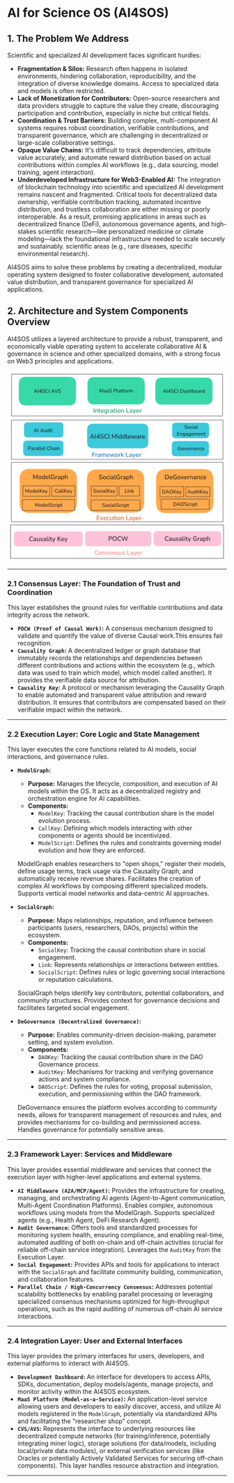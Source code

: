 # AI for Science OS (AI4SOS)

## 1. The Problem We Address

Scientific and specialized AI development faces significant hurdles:

*   **Fragmentation & Silos:** Research often happens in isolated environments, hindering collaboration, reproducibility, and the integration of diverse knowledge domains. Access to specialized data and models is often restricted.
*   **Lack of Monetization for Contributors:** Open-source researchers and data providers struggle to capture the value they create, discouraging participation and contribution, especially in niche but critical fields.
*   **Coordination & Trust Barriers:** Building complex, multi-component AI systems requires robust coordination, verifiable contributions, and transparent governance, which are challenging in decentralized or large-scale collaborative settings.
*   **Opaque Value Chains:** It's difficult to track dependencies, attribute value accurately, and automate reward distribution based on actual contributions within complex AI workflows (e.g., data sourcing, model training, agent interaction).
*   **Underdeveloped Infrastructure for Web3-Enabled AI:** The integration of blockchain technology into scientific and specialized AI development remains nascent and fragmented. Critical tools for decentralized data ownership, verifiable contribution tracking, automated incentive distribution, and trustless collaboration are either missing or poorly interoperable. As a result, promising applications in areas such as decentralized finance (DeFi), autonomous governance agents, and high-stakes scientific research—like personalized medicine or climate modeling—lack the foundational infrastructure needed to scale securely and sustainably. scientific areas (e.g., rare diseases, specific environmental research).

AI4SOS aims to solve these problems by creating a decentralized, modular operating system designed to foster collaborative development, automated value distribution, and transparent governance for specialized AI applications.

## 2. Architecture and System Components Overview

AI4SOS utilizes a layered architecture to provide a robust, transparent, and economically viable operating system to accelerate collaborative AI & governance in science and other specialized domains, with a strong focus on Web3 principles and applications.

![a4sos_arch](asset/a4s_Arch.png)

---

### 2.1 Consensus Layer: The Foundation of Trust and Coordination

This layer establishes the ground rules for verifiable contributions and data integrity across the network.

*   **`POCW (Proof of Causal Work)`:** A consensus mechanism designed to validate and quantify the value of diverse Causal work.This ensures fair recognition.
*   **`Causality Graph`:** A decentralized ledger or graph database that immutably records the relationships and dependencies between different contributions and actions within the ecosystem (e.g., which data was used to train which model, which model called another). It provides the verifiable data source for attribution.
*   **`Causality Key`:** A protocol or mechanism leveraging the Causality Graph to enable automated and transparent value attribution and reward distribution. It ensures that contributors are compensated based on their verifiable impact within the network.

---

### 2.2 Execution Layer: Core Logic and State Management

This layer executes the core functions related to AI models, social interactions, and governance rules.

*   **`ModelGraph`:**
    *   **Purpose:** Manages the lifecycle, composition, and execution of AI models within the OS. It acts as a decentralized registry and orchestration engine for AI capabilities.
    *   **Components:**
        *   `ModelKey`: Tracking the causal contribution share in the model evolution process.
        *   `CallKey`: Defining which models interacting with other components or agents should be incentivized.
        *   `ModelScript`: Defines the rules and constraints governing model evolution and how they are enforced.
  
    ModelGraph enables researchers to "open shops," register their models, define usage terms, track usage via the Causality Graph, and automatically receive revenue shares. Facilitates the creation of complex AI workflows by composing different specialized models. Supports vertical model networks and data-centric AI approaches.
*   **`SocialGraph`:**
    *   **Purpose:** Maps relationships, reputation, and influence between participants (users, researchers, DAOs, projects) within the ecosystem.
    *   **Components:**
        *   `SocialKey`: Tracking the causal contribution share in social engagement.
        *   `Link`: Represents relationships or interactions between entities.
        *   `SocialScript`: Defines rules or logic governing social interactions or reputation calculations.
    
    SocialGraph helps identify key contributors, potential collaborators, and community structures. Provides context for governance decisions and facilitates targeted social engagement.

*   **`DeGovernance (Decentralized Governance)`:**
    *   **Purpose:** Enables community-driven decision-making, parameter setting, and system evolution.
    *   **Components:**
        *   `DAOKey`: Tracking the causal contribution share in the DAO Governance process.
        *   `AuditKey`: Mechanisms for tracking and verifying governance actions and system compliance.
        *   `DAOScript`: Defines the rules for voting, proposal submission, execution, and permissioning within the DAO framework.
    
    DeGovernance ensures the platform evolves according to community needs, allows for transparent management of resources and rules, and provides mechanisms for co-building and permissioned access. Handles governance for potentially sensitive areas.

---

### 2.3 Framework Layer: Services and Middleware

This layer provides essential middleware and services that connect the execution layer with higher-level applications and external systems.

*   **`AI Middleware (A2A/MCP/Agent)`:** Provides the infrastructure for creating, managing, and orchestrating AI agents (Agent-to-Agent communication, Multi-Agent Coordination Platforms). Enables complex, autonomous workflows using models from the ModelGraph. Supports specialized agents (e.g., Health Agent, DeFi Research Agent).
*   **`Audit Governance`:** Offers tools and standardized processes for monitoring system health, ensuring compliance, and enabling real-time, automated auditing of both on-chain and off-chain activities (crucial for reliable off-chain service integration). Leverages the `AuditKey` from the Execution Layer.
*   **`Social Engagement`:** Provides APIs and tools for applications to interact with the `SocialGraph` and facilitate community building, communication, and collaboration features.
*   **`Parallel Chain / High-Concurrency Consensus`:** Addresses potential scalability bottlenecks by enabling parallel processing or leveraging specialized consensus mechanisms optimized for high-throughput operations, such as the rapid auditing of numerous off-chain AI service interactions.

---

### 2.4 Integration Layer: User and External Interfaces

This layer provides the primary interfaces for users, developers, and external platforms to interact with AI4SOS.

*   **`Development Dashboard`:** An interface for developers to access APIs, SDKs, documentation, deploy models/agents, manage projects, and monitor activity within the AI4SOS ecosystem.
*   **`MaaS Platform (Model-as-a-Service)`:** An application-level service allowing users and developers to easily discover, access, and utilize AI models registered in the `ModelGraph`, potentially via standardized APIs and facilitating the "researcher shop" concept.
*   **`CVS/AVS`:** Represents the interface to underlying resources like decentralized compute networks (for training/inference, potentially integrating miner logic), storage solutions (for data/models, including local/private data modules), or external verification services (like Oracles or potentially Actively Validated Services for securing off-chain components). This layer handles resource abstraction and integration.

---

